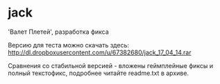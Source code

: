 jack
====

'Валет Плетей', разработка фикса

Версию для теста можно скачать здесь: http://dl.dropboxusercontent.com/u/67382680/jack_17_04_14.rar

Сравнения со стабильной версией - вложены геймплейные фиксы и полный текстофикс, подробнее читайте readme.txt в архиве.

